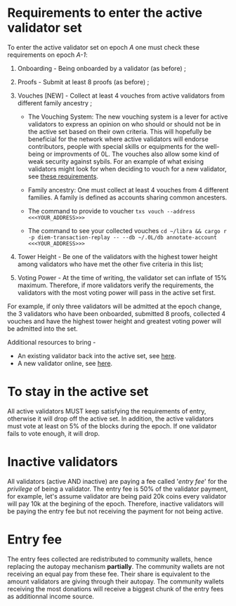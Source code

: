 # Requirements to enter the active validator set

To enter the active validator set on epoch _A_ one must check these requirements on epoch _A-1_:

1. Onboarding - Being onboarded by a validator (as before) ;
2. Proofs - Submit at least 8 proofs (as before) ;
3. Vouches [NEW] - Collect at least 4 vouches from active validators from different family ancestry ;

    - The Vouching System:
The new vouching system is a lever for active validators to express an opinion on who should or should not be in the active set based on their own criteria. 
This will hopefully be beneficial for the network where active validators will endorse contributors, people with special skills or equipments for the well-being or improvments of 0L. 
The vouches also allow some kind of weak security against sybils. For an example of what exising validators might look for when deciding to vouch for a new validator, see [these requirements](https://hackmd.io/-Zi5b2HTT46FxHGWW5nSlw).

    - Family ancestry:
One must collect at least 4 vouches from 4 different families.
A family is defined as accounts sharing common ancesters. 

    - The command to provide to voucher ```txs vouch --address <<<YOUR_ADDRESS>>>``` 
    
    - The command to see your collected vouches ```cd ~/libra && cargo r -p diem-transaction-replay -- --db ~/.0L/db annotate-account <<<YOUR_ADDRESS>>>```

4. Tower Height - Be one of the validators with the highest tower height among validators who have met the other five criteria in this list;
5. Voting Power - At the time of writing, the validator set can inflate of 15% maximum. Therefore, if more validators verify the requirements, the validators with the most voting power will pass in the active set first.

For example, if only three validators will be admitted at the epoch change, the 3 validators who have been onboarded, submitted 8 proofs, collected 4 vouches and have the highest tower height and greatest voting power will be admitted into the set.

Additional resources to bring - 

- An existing validator back into the active set, see [here](https://hackmd.io/F1gSIRn8TLubg8i3TG_gpA).
- A new validator online, see [here](https://docs.google.com/document/d/1sAyX04cfWeUtEnWsm9ezsjQgkjE5SVstc2Z4nRtZFJM/edit).

# To stay in the active set

All active validators MUST keep satisfying the requirements of entry, otherwise it will drop off the active set. 
In addition, the active validators must vote at least on 5% of the blocks during the epoch. If one validator fails to vote enough, it will drop.

# Inactive validators

All validators (active AND inactive) are paying a fee called '_entry fee_' for the _privilege_ of being a validator.
The entry fee is 50% of the validator payment, for example, let's assume validator are being paid 20k coins every validator will pay 10k at the begining of the epoch.
Therefore, inactive validators will be paying the entry fee but not receiving the payment for not being active.

# Entry fee

The entry fees collected are redistributed to community wallets, hence replacing the autopay mechanism **partially**. The community wallets are not receiving an equal pay from these fee. Their share is equivalent to the amount validators are giving through their autopay. The community wallets receiving the most donations will receive a biggest chunk of the entry fees as additionnal income source. 
